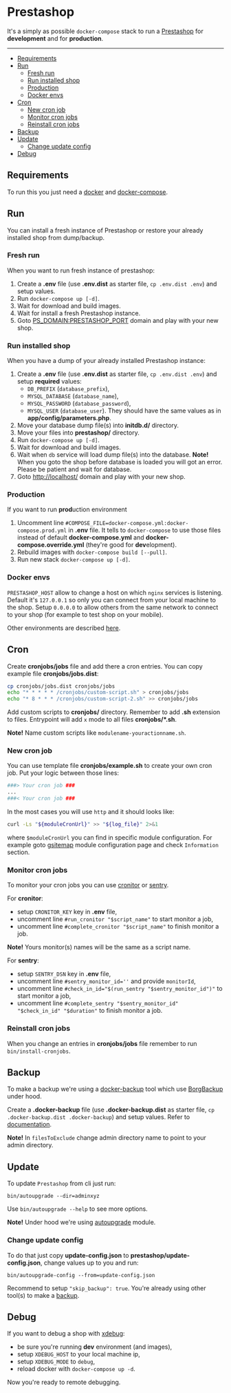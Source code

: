 # Prestashop

It's a simply as possible `docker-compose` stack to run a
[Prestashop](https://www.prestashop.com/en) for **development** and for
**production**.

---

- [Requirements](#requirements)
- [Run](#run)
	- [Fresh run](#fresh-run)
	- [Run installed shop](#run-installed-shop)
	- [Production](#production)
	- [Docker envs](#docker-envs)
- [Cron](#cron)
	- [New cron job](#new-cron-job)
	- [Monitor cron jobs](#monitor-cron-jobs)
	- [Reinstall cron jobs](#reinstall-cron-jobs)
- [Backup](#backup)
- [Update](#update)
	- [Change update config](#change-update-config)
- [Debug](#debug)

## Requirements

To run this you just need a [docker](https://www.docker.com/get-started/) and
[docker-compose](https://github.com/docker/compose#quick-start).

## Run

You can install a fresh instance of Prestashop or restore your already installed
shop from dump/backup.

### Fresh run

When you want to run fresh instance of prestashop:

1. Create a **.env** file (use **.env.dist** as starter file,
`cp .env.dist .env`) and setup values.
2. Run `docker-compose up [-d]`.
3. Wait for download and build images.
4. Wait for install a fresh Prestashop instance.
5. Goto [PS_DOMAIN:PRESTASHOP_PORT](http://localhost/) domain and play with your
new shop.

### Run installed shop

When you have a dump of your already installed Prestashop instance:

1. Create a **.env** file (use **.env.dist** as starter file,
`cp .env.dist .env`) and setup **required** values:
	- `DB_PREFIX` (`database_prefix`),
	- `MYSQL_DATABASE` (`database_name`),
	- `MYSQL_PASSWORD` (`database_password`),
	- `MYSQL_USER` (`database_user`).
They should have the same values as in **app/config/parameters.php**.
2. Move your database dump file(s) into **initdb.d/** directory.
3. Move your files into **prestashop/** directory.
4. Run `docker-compose up [-d]`.
5. Wait for download and build images.
6. Wait when `db` service will load dump file(s) into the database.
**Note!** When you goto the shop before database is loaded you will got an
error. Please be patient and wait for database.
7. Goto [http://localhost/](http://localhost/) domain and play with your new
shop.

### Production

If you want to run **prod**uction environment

1. Uncomment line `#COMPOSE_FILE=docker-compose.yml:docker-compose.prod.yml` in **.env** file.
It tells to `docker-compose` to use those files instead of default
**docker-compose.yml** and  **docker-compose.override.yml** (they're good for
**dev**elopment).
2. Rebuild images with `docker-compose build [--pull]`.
3. Run new stack `docker-compose up [-d]`.

### Docker envs

`PRESTASHOP_HOST` allow to change a host on which `nginx` services is
listening. Default it's `127.0.0.1` so only you can connect from your local
machine to the shop. Setup `0.0.0.0` to allow others from the same network to
connect to your shop (for example to test shop on your mobile).

Other environments are described
[here](https://hub.docker.com/r/prestashop/prestashop).

## Cron

Create **cronjobs/jobs** file and add there a cron entries. You can copy example
file **cronjobs/jobs.dist**:

```bash
cp cronjobs/jobs.dist cronjobs/jobs
echo "* * * * * /cronjobs/custom-script.sh" > cronjobs/jobs
echo "* 8 * * * /cronjobs/custom-script-2.sh" >> cronjobs/jobs
```

Add custom scripts to **cronjobs/** directory. Remember to add **.sh** extension
to files. Entrypoint will add `x` mode to all files **cronjobs/\*.sh**.

**Note!** Name custom scripts like `modulename-youractionname.sh`.

### New cron job

You can use template file **cronjobs/example.sh** to create your own cron job.
Put your logic between those lines:

```bash
###> Your cron job ###
...
###< Your cron job ###
```

In the most cases you will use `http` and it should looks like:

```bash
curl -Ls "${moduleCronUrl}" >> "${log_file}" 2>&1
```

where `$moduleCronUrl` you can find in specific module configuration. For
example goto
[gsitemap](http://localhost/adminxyz/index.php?controller=AdminModules&configure=gsitemap)
module configuration page and check `Information` section.

### Monitor cron jobs

To monitor your cron jobs you can use [cronitor](https://cronitor.io) or
[sentry](https://docs.sentry.io/product/crons/).

For **cronitor**:

- setup `CRONITOR_KEY` key in **.env** file,
- uncomment line `#run_cronitor "$script_name"` to start monitor a job,
- uncomment line `#complete_cronitor "$script_name"` to finish monitor a job.

**Note!** Yours monitor(s) names will be the same as a script name.

For **sentry**:

- setup `SENTRY_DSN` key in **.env** file,
- uncomment line `#sentry_monitor_id=''` and provide `monitorId`,
- uncomment line `#check_in_id="$(run_sentry "$sentry_monitor_id")"` to start
monitor a job,
- uncomment line
`#complete_sentry "$sentry_monitor_id" "$check_in_id" "$duration"` to finish
monitor a job.

### Reinstall cron jobs

When you change an entries in **cronjobs/jobs** file remember to run
`bin/install-cronjobs`.

## Backup

To make a backup we're using a
[docker-backup](https://github.com/eXtalionLab/docker-backup) tool which use
[BorgBackup](https://www.borgbackup.org/) under hood.

Create a **.docker-backup** file (use **.docker-backup.dist** as starter file,
`cp .docker-backup.dist .docker-backup`) and setup values. Refer to
[documentation](https://github.com/eXtalionLab/docker-backup#docker-backup).

**Note!** In `filesToExclude` change admin directory name to point to your admin
directory.

## Update

To update `Prestashop` from cli just run:

```
bin/autoupgrade --dir=adminxyz
```

Use `bin/autoupgrade --help` to see more options.

**Note!** Under hood we're using
[autoupgrade](https://github.com/PrestaShop/autoupgrade) module.

### Change update config

To do that just copy **update-config.json** to
**prestashop/update-config.json**, change values up to you and run:

```
bin/autoupgrade-config --from=update-config.json
```

Recommend to setup `"skip_backup": true`. You're already using other tool(s) to
make a [backup](#backup).

## Debug

If you want to debug a shop with [xdebug](https://xdebug.org/):

- be sure you're running **dev** environment (and images),
- setup `XDEBUG_HOST` to your local machine ip,
- setup `XDEBUG_MODE` to `debug`,
- reload docker with `docker-compose up -d`.

Now you're ready to remote debugging.
